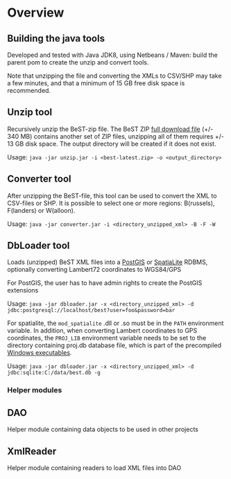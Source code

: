 # Overview

## Building the java tools

Developed and tested with Java JDK8, using Netbeans / Maven: build the parent pom to create the unzip and convert tools.

Note that unzipping the file and converting the XMLs to CSV/SHP may take a few minutes, and that a minimum of 15 GB free disk space is recommended.


## Unzip tool

Recursively unzip the BeST-zip file.
The BeST ZIP [full download file](https://opendata.bosa.be/) (+/- 340 MB) contains another set of ZIP files, unzipping all of them requires +/- 13 GB disk space. The output directory will be created if it does not exist.


Usage:
`java -jar unzip.jar -i <best-latest.zip> -o <output_directory>`

## Converter tool

After unzipping the BeST-file, this tool can be used to convert the XML to CSV-files or SHP.
It is possible to select one or more regions: B(russels), F(landers) or W(alloon).

Usage:
`java -jar converter.jar -i <directory_unzipped_xml> -B -F -W`

## DbLoader tool

Loads (unzipped) BeST XML files into a [PostGIS](https://postgis.net) or [SpatiaLite](https://www.gaia-gis.it/fossil/libspatialite/home) RDBMS, optionally converting Lambert72 coordinates to WGS84/GPS

For PostGIS, the user has to have admin rights to create the PostGIS extensions

Usage:
`java -jar dbloader.jar -x <directory_unzipped_xml> -d jdbc:postgresql://localhost/best?user=foo&password=bar`

For spatialite, the `mod_spatialite` .dll or .so must be in the `PATH` environment variable.
In addition, when converting Lambert coordinates to GPS coordinates, the `PROJ_LIB` environment variable needs to be set to the directory containing proj.db database file, which is part of the precompiled [Windows executables](http://www.gaia-gis.it/gaia-sins/).

Usage:
`java -jar dbloader.jar -x <directory_unzipped_xml> -d jdbc:sqlite:C:/data/best.db -g`

### Helper modules

## DAO

Helper module containing data objects to be used in other projects

## XmlReader

Helper module containing readers to load XML files into DAO
